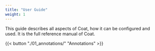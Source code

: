 ```yaml
---
title: "User Guide"
weight: 1
---
```


This guide describes all aspects of Coat, how it can be configured and used.
It is the full reference manual of Coat.

{{< button "./01_annotations/" "Annotations" >}}
